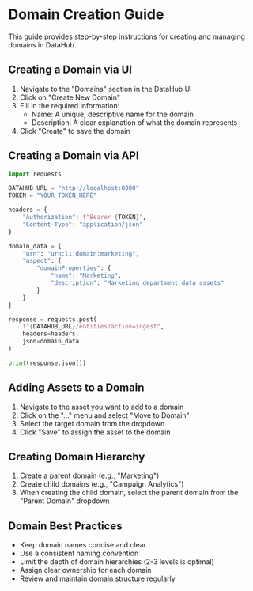 # Domain Creation Guide

This guide provides step-by-step instructions for creating and managing domains in DataHub.

## Creating a Domain via UI

1. Navigate to the "Domains" section in the DataHub UI
2. Click on "Create New Domain"
3. Fill in the required information:
   - Name: A unique, descriptive name for the domain
   - Description: A clear explanation of what the domain represents
4. Click "Create" to save the domain

## Creating a Domain via API

```python
import requests

DATAHUB_URL = "http://localhost:8080"
TOKEN = "YOUR_TOKEN_HERE"

headers = {
    "Authorization": f"Bearer {TOKEN}",
    "Content-Type": "application/json"
}

domain_data = {
    "urn": "urn:li:domain:marketing",
    "aspect": {
        "domainProperties": {
            "name": "Marketing",
            "description": "Marketing department data assets"
        }
    }
}

response = requests.post(
    f"{DATAHUB_URL}/entities?action=ingest",
    headers=headers,
    json=domain_data
)

print(response.json())
```

## Adding Assets to a Domain

1. Navigate to the asset you want to add to a domain
2. Click on the "..." menu and select "Move to Domain"
3. Select the target domain from the dropdown
4. Click "Save" to assign the asset to the domain

## Creating Domain Hierarchy

1. Create a parent domain (e.g., "Marketing")
2. Create child domains (e.g., "Campaign Analytics") 
3. When creating the child domain, select the parent domain from the "Parent Domain" dropdown

## Domain Best Practices

- Keep domain names concise and clear
- Use a consistent naming convention
- Limit the depth of domain hierarchies (2-3 levels is optimal)
- Assign clear ownership for each domain
- Review and maintain domain structure regularly
